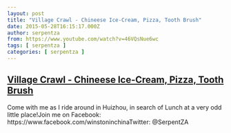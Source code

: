 ```yaml
---
layout: post
title: "Village Crawl - Chineese Ice-Cream, Pizza, Tooth Brush"
date: 2015-05-28T16:15:17.000Z
author: serpentza
from: https://www.youtube.com/watch?v=46VQsNue6wc
tags: [ serpentza ]
categories: [ serpentza ]
---
```

<!--1432829717000-->
[Village Crawl - Chineese Ice-Cream, Pizza, Tooth Brush](https://www.youtube.com/watch?v=46VQsNue6wc)
------

<div>
Come with me as I ride around in Huizhou, in search of Lunch at a very odd little place!Join me on Facebook: https://www.facebook.com/winstoninchinaTwitter: @SerpentZA
</div>
